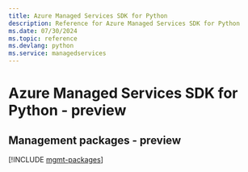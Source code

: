 ```yaml
---
title: Azure Managed Services SDK for Python
description: Reference for Azure Managed Services SDK for Python
ms.date: 07/30/2024
ms.topic: reference
ms.devlang: python
ms.service: managedservices
---
```

# Azure Managed Services SDK for Python - preview

## Management packages - preview
[!INCLUDE [mgmt-packages](managed-services-mgmt-index.md)]